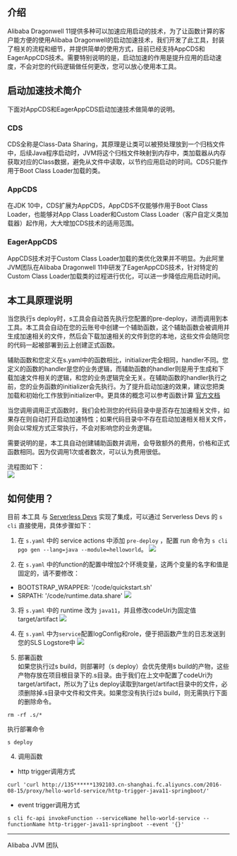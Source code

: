 ## 介绍
Alibaba Dragonwell 11提供多种可以加速应用启动的技术，为了让函数计算的客户能方便的使用Alibaba Dragonwell的启动加速技术，我们开发了此工具，封装了相关的流程和细节，并提供简单的使用方式，目前已经支持AppCDS和EagerAppCDS技术。需要特别说明的是，启动加速的作用是提升应用的启动速度，不会对您的代码逻辑做任何更改，您可以放心使用本工具。

## 启动加速技术简介
下面对AppCDS和EagerAppCDS启动加速技术做简单的说明。

### CDS
CDS全称是Class-Data Sharing，其原理是让类可以被预处理放到一个归档文件中，后续Java程序启动时，JVM将这个归档文件映射到内存中，类加载器从内存获取对应的Class数据，避免从文件中读取，以节约应用启动的时间。CDS只能作用于Boot Class Loader加载的类。

### AppCDS
在JDK 10中，CDS扩展为AppCDS，AppCDS不仅能够作用于Boot Class Loader，也能够对App Class Loader和Custom Class Loader（客户自定义类加载器）起作用，大大增加CDS技术的适用范围。

### EagerAppCDS
AppCDS技术对于Custom Class Loader加载的类优化效果并不明显。为此阿里JVM团队在Alibaba Dragonwell 11中研发了EagerAppCDS技术，针对特定的Custom Class Loader加载类的过程进行优化，可以进一步降低应用启动时间。

## 本工具原理说明
当您执行s deploy时，s工具会自动首先执行您配置的pre-deploy，进而调用到本工具。本工具会自动在您的云账号中创建一个辅助函数，这个辅助函数会被调用并生成加速相关的文件，然后会下载加速相关的文件到您的本地，这些文件会随同您的代码一起被部署到云上创建正式函数。  

辅助函数和您定义在s.yaml中的函数相比，initializer完全相同，handler不同。您定义的函数的handler是您的业务逻辑，而辅助函数的handler则是用于生成和下载加速文件相关的逻辑，和您的业务逻辑完全无关。在辅助函数的handler执行之前，您的业务函数的initializer会先执行。为了提升启动加速的效果，建议您把类加载和初始化工作放到initializer中。更具体的概念可以参考函数计算 [官方文档](https://help.aliyun.com/document_detail/157704.htm) 

当您调用调用正式函数时，我们会检测您的代码目录中是否存在加速相关文件，如果存在则自动打开启动加速特性；如果代码目录中不存在启动加速相关相关文件，则会以常规方式正常执行，不会对影响您的业务逻辑。

需要说明的是，本工具自动创建辅助函数并调用，会导致额外的费用，价格和正式函数相同。因为仅调用1次或者数次，可以认为费用很低。

流程图如下：  
![](https://img.alicdn.com/imgextra/i4/O1CN0129uvNW1dDYyZ6Pypc_!!6000000003702-0-tps-691-829.jpg)

## 如何使用？
目前 本工具 与 [Serverless Devs](https://www.serverless-devs.com/zh-cn) 实现了集成，可以通过 Serverless Devs 的 `s cli` 直接使用，具体步骤如下：

1. 在 `s.yaml` 中的 service actions 中添加 `pre-deploy` ，配置 run 命令为 `s cli pgo gen --lang=java --module=helloworld`。
![](https://img.alicdn.com/imgextra/i4/O1CN01kCaJUg27jZ7j5Gv4x_!!6000000007833-0-tps-964-1171.jpg)

2. 在 `s.yaml` 中的function的配置中增加2个环境变量，这两个变量的名字和值是固定的，请不要修改：
- BOOTSTRAP_WRAPPER: '/code/quickstart.sh'
- SRPATH: '/code/runtime.data.share'
![](https://img.alicdn.com/imgextra/i1/O1CN018MFK1C1dI8w7IUIjg_!!6000000003712-0-tps-926-1168.jpg)

3. 将 `s.yaml` 中的 runtime 改为 `java11`，并且修改codeUri为固定值target/artifact
![](https://img.alicdn.com/imgextra/i1/O1CN0188jlpL21EWajOK0e2_!!6000000006953-0-tps-945-1167.jpg)

4. 在 `s.yaml` 中为`service`配置logConfig和role，便于把函数产生的日志发送到您的SLS Logstore中
   ![](https://img.alicdn.com/imgextra/i2/O1CN018orbW21GA8r623ARX_!!6000000000581-0-tps-942-1176.jpg)

5. 部署函数  
如果您执行过s build，则部署时（s deploy）会优先使用s build的产物，这些产物存放在项目根目录下的.s目录。由于我们在上文中配置了codeUri为target/artifact，所以为了让s deploy读取到target/artifact目录中的文件，必须删除掉.s目录中文件和文件夹。如果您没有执行过s build，则无需执行下面的删除命令。
```shell
rm -rf .s/*
```
执行部署命令
```shell
s deploy
```

4. 调用函数
- http trigger调用方式
```shell
curl 'curl http://135******1392103.cn-shanghai.fc.aliyuncs.com/2016-08-15/proxy/hello-world-service/http-trigger-java11-springboot/'
```
- event trigger调用方式
```shell
s cli fc-api invokeFunction --serviceName hello-world-service --functionName http-trigger-java11-springboot --event '{}'
```

---

Alibaba JVM 团队
